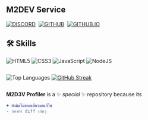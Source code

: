 ## M2DEV Service <br>
[![DISCORD](https://img.shields.io/badge/M2.Devloper-%231572B6.svg?style=for-the-badge&logo=discord&logoColor=white)](https://discord.gg/pBsj94TaJT)&nbsp;
[![GITHUB](https://img.shields.io/badge/GITHUB-%231572B6.svg?style=for-the-badge&logo=github&logoColor=white)](https://github.com/M2D3V/)&nbsp;
[![GITHUB.IO](https://img.shields.io/badge/GITHUB.IO-%FF1111.svg?style=for-the-badge&logo=github&logoColor=white)](https://M2D3V.github.io/)

## :hammer_and_wrench: Skills
![HTML5](https://img.shields.io/badge/html5-%23E34F26.svg?style=for-the-badge&logo=html5&logoColor=white) ![CSS3](https://img.shields.io/badge/css3-%231572B6.svg?style=for-the-badge&logo=css3&logoColor=white) ![JavaScript](https://img.shields.io/badge/javascript-%23323330.svg?style=for-the-badge&logo=javascript&logoColor=%23F7DF1E) ![NodeJS](https://img.shields.io/badge/node.js-6DA55F?style=for-the-badge&logo=node.js&logoColor=white)

<div style="display:flex;justify-text-align:center">

![Top Languages](https://github-readme-stats.vercel.app/api/top-langs/?username=M2D3V&show_icons=true&bg_color=2E2E2E&text_color=FFFFFF&title_color=FFFFFF&layout=compact&hide_border=true)
[![GitHub Streak](https://streak-stats.demolab.com?user=M2D3V&theme=github-dark-dimmed&border_radius=10&date_format=j%2Fn%5B%2FY%5D&mode=weekly&card_width=550&background=320%2C191919%2C2E2E2E&border=8B8B8B&sideNums=EB0000&sideLabels=FFFFFF&dates=EB91EB9C&stroke=EB81A6&currStreakNum=FFFFFF&ring=EB81A6&fire=EB3EC0&currStreakLabel=CE4698)](https://git.io/streak-stats) <br>
</div>

**M2D3V Profiler** is a ✨ _special_ ✨ repository because its 
```diff
+ ยังคิดไม่ออกเดี๋ยวมาแก้ไข
- ลองทำ diff เล่นๆ
``` 
